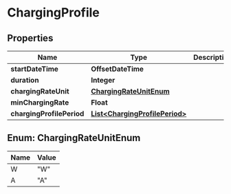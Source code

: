 

# ChargingProfile


## Properties

| Name | Type | Description | Notes |
|------------ | ------------- | ------------- | -------------|
|**startDateTime** | **OffsetDateTime** |  |  [optional] |
|**duration** | **Integer** |  |  [optional] |
|**chargingRateUnit** | [**ChargingRateUnitEnum**](#ChargingRateUnitEnum) |  |  [optional] |
|**minChargingRate** | **Float** |  |  [optional] |
|**chargingProfilePeriod** | [**List&lt;ChargingProfilePeriod&gt;**](ChargingProfilePeriod.md) |  |  [optional] |



## Enum: ChargingRateUnitEnum

| Name | Value |
|---- | -----|
| W | &quot;W&quot; |
| A | &quot;A&quot; |




